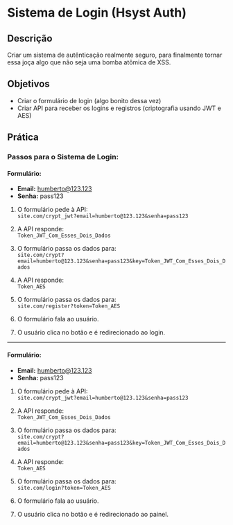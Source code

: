 # Sistema de Login (Hsyst Auth)

## Descrição
Criar um sistema de autênticação realmente seguro, para finalmente tornar essa joça algo que não seja uma bomba atômica de XSS.

## Objetivos

- Criar o formulário de login (algo bonito dessa vez)
- Criar API para receber os logins e registros (criptografia usando JWT e AES)

## Prática

### Passos para o Sistema de Login:

#### Formulário:
- **Email:** humberto@123.123
- **Senha:** pass123

1. O formulário pede à API:  
   `site.com/crypt_jwt?email=humberto@123.123&senha=pass123`
   
2. A API responde:  
   `Token_JWT_Com_Esses_Dois_Dados`
   
3. O formulário passa os dados para:  
   `site.com/crypt?email=humberto@123.123&senha=pass123&key=Token_JWT_Com_Esses_Dois_Dados`
   
4. A API responde:  
   `Token_AES`
   
5. O formulário passa os dados para:  
   `site.com/register?token=Token_AES`
   
6. O formulário fala ao usuário.

7. O usuário clica no botão e é redirecionado ao login.

---

#### Formulário:
- **Email:** humberto@123.123
- **Senha:** pass123

1. O formulário pede à API:  
   `site.com/crypt_jwt?email=humberto@123.123&senha=pass123`
   
2. A API responde:  
   `Token_JWT_Com_Esses_Dois_Dados`
   
3. O formulário passa os dados para:  
   `site.com/crypt?email=humberto@123.123&senha=pass123&key=Token_JWT_Com_Esses_Dois_Dados`
   
4. A API responde:  
   `Token_AES`
   
5. O formulário passa os dados para:  
   `site.com/login?token=Token_AES`
   
6. O formulário fala ao usuário.

7. O usuário clica no botão e é redirecionado ao painel.
